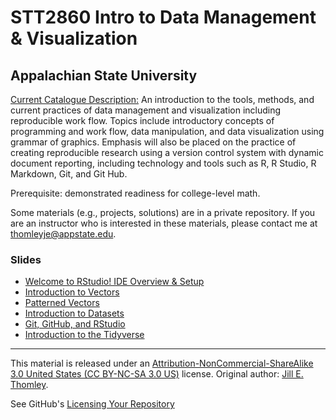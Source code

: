 # STT2860 Intro to Data Management & Visualization
## Appalachian State University

[Current Catalogue Description:](http://bulletin.appstate.edu/) An introduction to the tools, methods, and current practices of data management and visualization including reproducible work flow. Topics include introductory concepts of programming and work flow, data manipulation, and data visualization using grammar of graphics. Emphasis will also be placed on the practice of creating reproducible research using a version control system with dynamic document reporting, including technology and tools such as R, R Studio, R Markdown, Git, and Git Hub. 

Prerequisite: demonstrated readiness for college-level math. 

Some materials (e.g., projects, solutions) are in a private repository. If you are an instructor who is interested in these materials, please contact me at thomleyje@appstate.edu.

### Slides

* [Welcome to RStudio! IDE Overview & Setup](https://stat-jet-asu.github.io/STT2860DataScience1/Slides/RStudioOverview.html)
* [Introduction to Vectors](https://stat-jet-asu.github.io/STT2860DataScience1/Slides/IntroVectors.html)
* [Patterned Vectors](https://stat-jet-asu.github.io/STT2860DataScience1/Slides/PatternedVectors.html)
* [Introduction to Datasets](https://stat-jet-asu.github.io/STT2860DataScience1/Slides/IntroDatasets.html)
* [Git, GitHub, and RStudio](https://stat-jet-asu.github.io/STT2860DataScience1/Slides/GitHubslides.html)
* [Introduction to the Tidyverse](https://stat-jet-asu.github.io/STT2860DataScience1/Slides/TidyverseIntro.html)

***
This material is released under an [Attribution-NonCommercial-ShareAlike 3.0 United States (CC BY-NC-SA 3.0 US)](https://creativecommons.org/licenses/by-nc-sa/3.0/us/) license. Original author: [Jill E. Thomley](https://jillthomley.github.io/). 

See GitHub's [Licensing Your Repository](https://docs.github.com/en/repositories/managing-your-repositorys-settings-and-features/customizing-your-repository/licensing-a-repository)
